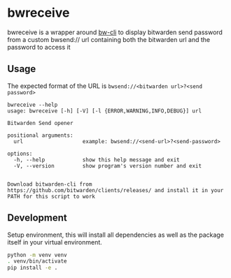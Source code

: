bwreceive
=========

bwreceive is a wrapper around [bw-cli](https://github.com/bitwarden/clients/releases) to display bitwarden send password from a custom bwsend:// url containing both the bitwarden url and the password to access it

Usage
-----

The expected format of the URL is `bwsend://<bitwarden url>?<send password>`

```
bwreceive --help
usage: bwreceive [-h] [-V] [-l {ERROR,WARNING,INFO,DEBUG}] url

Bitwarden Send opener

positional arguments:
  url                   example: bwsend://<send-url>?<send-password>

options:
  -h, --help            show this help message and exit
  -V, --version         show program's version number and exit
                        

Download bitwarden-cli from https://github.com/bitwarden/clients/releases/ and install it in your PATH for this script to work
```

Development
-----------

Setup environment, this will install all dependencies as well as the package itself in your virtual environment.

```bash
python -m venv venv
. venv/bin/activate
pip install -e .
```
